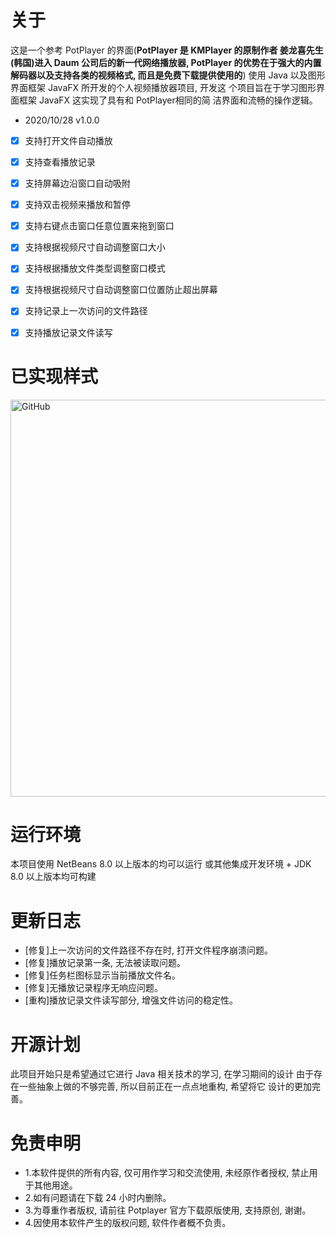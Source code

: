 
# 关于
这是一个参考 PotPlayer 的界面(**PotPlayer 是 KMPlayer 的原制作者
姜龙喜先生(韩国)进入 Daum 公司后的新一代网络播放器, PotPlayer
的优势在于强大的内置解码器以及支持各类的视频格式, 而且是免费下载提供使用的**) 
使用 Java 以及图形界面框架 JavaFX 所开发的个人视频播放器项目, 开发这
个项目旨在于学习图形界面框架 JavaFX 这实现了具有和 PotPlayer相同的简
洁界面和流畅的操作逻辑。

- 2020/10/28 v1.0.0
- [x] 支持打开文件自动播放
- [x] 支持查看播放记录
- [x] 支持屏幕边沿窗口自动吸附
- [x] 支持双击视频来播放和暂停
- [x] 支持右键点击窗口任意位置来拖到窗口
- [x] 支持根据视频尺寸自动调整窗口大小
- [x] 支持根据播放文件类型调整窗口模式
- [x] 支持根据视频尺寸自动调整窗口位置防止超出屏幕
- [x] 支持记录上一次访问的文件路径
- [x] 支持播放记录文件读写


# 已实现样式

<img src="https://github.com/zhbi98/PotPlayer/blob/master/logo/20201019185033.jpg" alt="GitHub" title="GitHub,Social Coding" width="966" height="635"/>


# 运行环境
本项目使用 NetBeans 8.0 以上版本的均可以运行
或其他集成开发环境 + JDK 8.0 以上版本均可构建


# 更新日志
- [修复]上一次访问的文件路径不存在时, 打开文件程序崩溃问题。
- [修复]播放记录第一条, 无法被读取问题。
- [修复]任务栏图标显示当前播放文件名。
- [修复]无播放记录程序无响应问题。
- [重构]播放记录文件读写部分, 增强文件访问的稳定性。


# 开源计划
此项目开始只是希望通过它进行 Java 相关技术的学习, 在学习期间的设计
由于存在一些抽象上做的不够完善, 所以目前正在一点点地重构, 希望将它
设计的更加完善。


# 免责申明
- 1.本软件提供的所有内容, 仅可用作学习和交流使用, 未经原作者授权, 禁止用于其他用途。
- 2.如有问题请在下载 24 小时内删除。
- 3.为尊重作者版权, 请前往 Potplayer 官方下载原版使用, 支持原创, 谢谢。
- 4.因使用本软件产生的版权问题, 软件作者概不负责。
